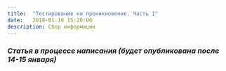```yaml
---
title:  "Тестирование на проникновение. Часть 1"
date:   2018-01-10 15:20:00
description: Сбор информации
---
```


### *Статья в процессе написания (будет опубликована после 14-15 января)*

<!-- Тестирование на проникновение (penetration testing, pentest, пентест) является популярной во всем мире услугой в области информационной безопасности. Работа заключается в -->
